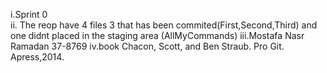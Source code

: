 
i.Sprint 0  
ii. The reop have 4 files 3 that has been commited(First,Second,Third) and one didnt placed in the staging area (AllMyCommands) 
iii.Mostafa Nasr Ramadan   37-8769 
iv.book Chacon, Scott, and Ben Straub. Pro Git. Apress,2014. 
